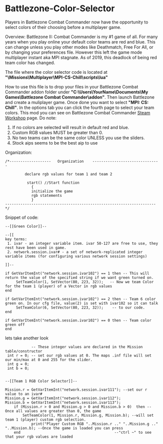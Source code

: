 # Battlezone-Color-Selector
Players in Battlezone Combat Commander now have the opportunity to select colors of their choosing before a multiplayer game.

Overview:
 Battlezone II: Combat Commander is my #1 game of all. For many years when you play
online your default color teams are red and blue. This can change unless you play other modes
like Deathmatch, Free For All, or by changing your preferences file. However this left the game 
mode multiplayer instant aka MPI stagnate. As of 2019, this deadlock of being red team color has 
changed.

 The file where the color selector code is located at **"\Missions\Multiplayer\MPI-CS-Chill\scripts\lua"**

 How to use this file is to drop your files in your Battlezone Combat Commander addon folder under
**"C:\Users\YourName\Documents\My Games\Battlezone Combat Commander\addon"**. Then launch Battlezone and create
a muliplayer game. Once done you want to select **"MPI: CS: Chill"**. In the options tab you can click the fourth page
to select your team colors. This mod you can see on Battlezone Combat Commander [Steam Workshop](https://steamcommunity.com/sharedfiles/filedetails/?id=1851090665) page.
Do note:
1. If no colors are selected will result in default red and blue.
2. Custom RGB values MUST be greater than 0.
3. No two teams can be the same color UNLESS you use the sliders.
4. Stock aips seems to be the best aip to use

Organization:
```
/*-------------------	Organization	-------------------------------
		
		 declare rgb values for team 1 and team 2 
			
		  start() //Start function
			{
			initialize the game
			rgb statements
			}
---------------------------------------------------------------------*/
```
Snippet of code:

```
--[[Green Color]]--
 
--[[
key terms: 
 1. ivar - an integer variable item. ivar 50-127 are free to use, they rest have been used in game.
 2. network.session.ivar# - a set of network-replicated integer variable items (for configuring various network session settings)

]]--

if GetVarItemInt("network.session.ivar102") == 1 then -- This will return the value of the specified string if we want green turned on. 
     SetTeamColor(1, SetVector(80, 223, 32));	-- Now we team Color for the team 1 (player) of a Vector in rgb values
end

if GetVarItemInt("network.session.ivar102") == 2 then -- Team 6 color green on. In our cfg file, value(2) is set with ivar102 so it can talk
     SetTeamColor(6, SetVector(80, 223, 32));    -- to our code.
end

if GetVarItemInt("network.session.ivar102") == 0 then -- Team color green off
end  
```	
lets take another look
	
```
            -- These integer values are declared in the Mission table/constructor
 int r = 0; -- set our rgb values at 0. The maps .inf file will set our min/max at 0 and 255 for the slider.
 int g = 0;
 int b = 0;
	

--[[Team 1 RGB Color Selector]]--

Mission.r = GetVarItemInt("network.session.ivar111"); --set our r value to an ivar#
Mission.g = GetVarItemInt("network.session.ivar112");
Mission.b = GetVarItemInt("network.session.ivar113");
	if (Mission.r > 0 and Mission.g > 0 and Mission.b > 0)  then --Once all values are greater than 0, the game
		SetTeamColor(1, Mission.r, Mission.g, Mission.b); --will set team 1 (player) custom rgb selection.
			print("Player Custom RGB "..Mission.r .." "..Mission.g .." "..Mission.b); --Once the game is loaded you can press
	end											  --"ctrl ~" to see that your rgb values are loaded
```
